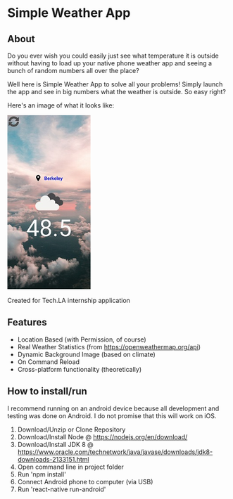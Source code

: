 # Simple Weather App

## About
Do you ever wish you could easily just see what temperature it is outside without having to load up your native phone weather app and seeing a bunch of random numbers all over the place?

Well here is Simple Weather App to solve all your problems! Simply launch the app and see in big numbers what the weather is outside. So easy right?

Here's an image of what it looks like:

![Screenshot](screenshot.jpg)

Created for Tech.LA internship application


## Features
- Location Based (with Permission, of course)
- Real Weather Statistics (from https://openweathermap.org/api)
- Dynamic Background Image (based on climate)
- On Command Reload
- Cross-platform functionality (theoretically)

## How to install/run

I recommend running on an android device because all development and testing was done on Android. I do not promise that this will work on iOS.

1. Download/Unzip or Clone Repository
2. Download/Install Node @ https://nodejs.org/en/download/
2. Download/Install JDK 8 @ https://www.oracle.com/technetwork/java/javase/downloads/jdk8-downloads-2133151.html
3. Open command line in project folder
4. Run 'npm install'
4. Connect Android phone to computer (via USB)
5. Run 'react-native run-android'

